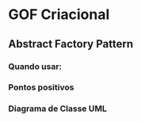 # GOF Criacional

## Abstract Factory Pattern

### Quando usar:



### Pontos positivos

### Diagrama de Classe UML
